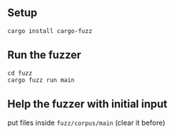 ## Setup
`cargo install cargo-fuzz`

## Run the fuzzer
```
cd fuzz
cargo fuzz run main
```

## Help the fuzzer with initial input
put files inside `fuzz/corpus/main` (clear it before)
